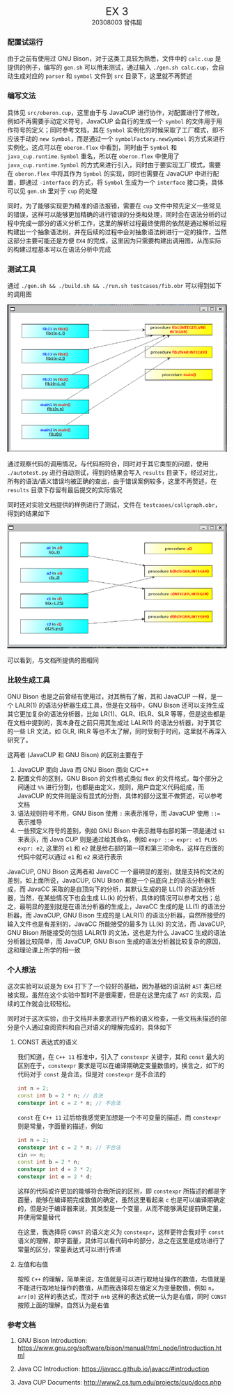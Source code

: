 <center><font size=5>EX 3</font></center>
<center>20308003 曾伟超</center>

### 配置试运行

由于之前有使用过 GNU Bison，对于这类工具较为熟悉，文件中的 `calc.cup` 是提供的例子，编写的 `gen.sh` 可以用来测试，通过输入 `./gen.sh calc.cup`，会自动生成对应的 `parser` 和 `symbol` 文件到 `src` 目录下，这里就不再赘述

### 编写文法

具体见 `src/oberon.cup`，这里由于与 JavaCUP 进行协作，对配置进行了修改，例如不再需要手动定义符号，JavaCUP 会自行的生成一个 `symbol` 的文件用于用作符号的定义；同时参考文档，其在 `Symbol` 实例化的时候采取了工厂模式，即不应该手动的 `new Symbol`，而是通过一个 `symbolFactory.newSymbol` 的方式来进行实例化，这点可以在 `oberon.flex` 中看到，同时由于 `Symbol` 和 `java_cup.runtime.Symbol` 重名，所以在 `oberon.flex` 中使用了 `java_cup.runtime.Symbol` 的方式来进行引入，同时由于要实现工厂模式，需要在 `oberon.flex` 中将其作为 `Symbol` 的实现，同时也需要在 JavaCUP 中进行配置，即通过 `-interface` 的方式，将 `Symbol` 生成为一个 `interface` 接口类，具体可以见 `gen.sh` 里对于 `cup` 的处理

同时，为了能够实现更为精准的语法报错，需要在 `cup` 文件中预先定义一些常见的错误，这样可以能够更加精确的进行错误的分类和处理，同时会在语法分析的过程中完成一部分的语义分析工作，这里的解析过程最终使用的依然是通过解析过程构建出一个抽象语法树，并在后续的过程中会对抽象语法树进行一定的操作，当然这部分主要可能还是方便 `EX4` 的完成，这里因为只需要构建出调用图，从而实际的构建过程基本可以在语法分析中完成

### 测试工具

通过 `./gen.sh && ./build.sh && ./run.sh testcases/fib.obr` 可以得到如下的调用图

![](./img/result.png)

通过观察代码的调用情况，与代码相符合，同时对于其它类型的问题，使用 `./autotest.py` 进行自动测试，得到的结果会写入 `results` 目录下，经过对比，所有的语法/语义错误均被正确的查出，由于错误案例较多，这里不再赘述，在 `results` 目录下存留有最后提交的实际情况

同时还对实验文档提供的样例进行了测试，文件在 `testcases/callgraph.obr`，得到的结果如下

![](./img/result_callgraph.png)

可以看到，与文档所提供的图相同

### 比较生成工具

GNU Bison 也是之前曾经有使用过，对其稍有了解，其和 JavaCUP 一样，是一个 LALR(1) 的语法分析器生成工具，但是在文档中，GNU Bison 还可以支持生成其它更加复杂的语法分析器，比如 LR(1)、GLR、IELR、SLR 等等，但是这些都是在文档中提到的，我本身在之前只用其生成过 LALR(1) 的语法分析器，对于其它的一些 LR 文法，如 GLR, IRLR 等也不太了解，同时受制于时间，这里就不再深入研究了。

这两者 (JavaCUP 和 GNU Bison) 的区别主要在于

1. JavaCUP 面向 Java 而 GNU Bison 面向 C/C++
2. 配置文件的区别，GNU Bison 的文件格式类似 flex 的文件格式，每个部分之间通过 `%%` 进行分割，也都是由定义，规则，用户自定义代码组成，而 JavaCUP 的文件则是没有显式的分割，具体的部分这里不做赘述，可以参考文档
3. 语法规则符号不用，GNU Bison 使用 `:` 来表示推导，而 JavaCUP 使用 `::=` 表示推导
4. 一些预定义符号的差别，例如 GNU Bison 中表示推导右部的第一项是通过 `$1` 来表示，而 Java CUP 则是通过给其命名，例如 `expr ::= expr: e1 PLUS expr: e2`, 这里的 `e1` 和 `e2` 就是给右部的第一项和第三项命名，这样在后面的代码中就可以通过 `e1` 和 `e2` 来进行表示

JavaCUP, GNU Bison 这两者和 JavaCC 一个最明显的差别，就是支持的文法的差别，如上面所说，JavaCUP, GNU Bison 都是一个自底向上的语法分析器生成，而 JavaCC 采取的是自顶向下的分析，其默认生成的是 LL(1) 的语法分析器，当然，在某些情况下也会生成 LL(k) 的分析，具体的情况可以参考文档；总之，最明显的差别就是在语法分析器的生成上，JavaCC 生成的是 LL(1) 的语法分析器，而 JavaCUP, GNU Bison 生成的是 LALR(1) 的语法分析器，自然所接受的输入文件也是有差别的，JavaCC 所能接受的最多为 LL(k) 的文法，而 JavaCUP, GNU Bison 所能接受的包括 LALR(1) 的文法，这也是为什么 JavaCC 生成的语法分析器比较简单，而 JavaCUP, GNU Bison 生成的语法分析器比较复杂的原因，这和理论课上所学的相一致

### 个人想法

这次实验可以说是为 `EX4` 打下了一个较好的基础，因为基础的语法树 `AST` 类已经被实现，虽然在这个实验中暂时不是很需要，但是在这里完成了 `AST` 的实现，后续的工作就会比较轻松。

同时对于这次实验，由于文档并未要求进行严格的语义检查，一些文档未描述的部分是个人通过查阅资料和自己对语义的理解完成的，具体如下

1. CONST 表达式的语义

   我们知道，在 `C++ 11` 标准中，引入了 `constexpr` 关键字，其和 `const` 最大的区别在于，`constexpr` 要求是可以在编译期确定变量数值的，换言之，如下的代码对于 `const` 是合法，但是对 `constexpr` 是不合法的

   ```c++
   int n = 2;
   const int b = 2 * n; // 合法
   constexpr int c = 2 * n; // 不合法
   ```

   `const` 在 `C++ 11` 过后给我感觉更加想是一个不可变量的描述，而 `constexpr` 则是常量，字面量的描述，例如

   ```c++
   int n = 2;
   constexpr int c = 2 * n; // 不合法
   cin >> n;
   const int b = 2 * n;
   constexpr int d = 2 * 2;
   constexpr int e = 2 * d;
   ```

   这样的代码或许更加的能够符合我所说的区别，即 `constexpr` 所描述的都是字面量，能够在编译期完成数值的确定，虽然这里看起来 `c` 也是可以编译期确定的，但是对于编译器来说，其类型是一个变量，从而不能够满足提前确定量，并使用常量替代

   在这里，我选择将 `CONST` 的语义定义为 `constexpr`，这样更符合我对于 `const` 语义的理解，即字面量，具体可以看代码中的部分，总之在这里是成功进行了常量的区分，常量表达式可以进行传递

2. 左值和右值

   按照 `C++` 的理解，简单来说，左值就是可以进行取地址操作的数值，右值就是不能进行取地址操作的数值，从而我选择将左值定义为变量数值，例如 `n`，`arr[0]` 这样的表达式，而对于 `n+b` 这样的表达式统一认为是右值，同时 `CONST` 按照上面的理解，自然认为是右值

### 参考文档

1. GNU Bison Introduction: https://www.gnu.org/software/bison/manual/html_node/Introduction.html

2. Java CC Introduction: https://javacc.github.io/javacc/#introduction

3. Java CUP Documents: http://www2.cs.tum.edu/projects/cup/docs.php